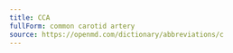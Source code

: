 ```yaml
---
title: CCA
fullForm: common carotid artery
source: https://openmd.com/dictionary/abbreviations/c
---
```

